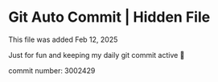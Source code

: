 # Git Auto Commit | Hidden File

This file was added Feb 12, 2025

Just for fun and keeping my daily git commit active 🤪

commit number: 3002429
